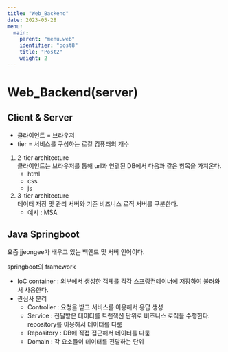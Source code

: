 ```yaml
---
title: "Web_Backend"
date: 2023-05-28
menu:
  main:
    parent: "menu.web" 
    identifier: "post8"
    title: "Post2"
    weight: 2      
---
```


# Web_Backend(server)

## Client & Server
  - 클라이언트 = 브라우저
  - tier = 서비스를 구성하는 로컬 컴퓨터의 개수
  1. 2-tier architecture   
      클라이언트는 브라우저를 통해 url과 연결된 DB에서 다음과 같은 항목을 가져온다.   
      + html
      + css
      + js
  2. 3-tier architecture   
      데이터 저장 및 관리 서버와 기존 비즈니스 로직 서버를 구분한다.
      + 예시 : MSA

## Java Springboot
요즘 jjeongee가 배우고 있는 백엔드 및 서버 언어이다.

springboot의 framework
- IoC container : 외부에서 생성한 객체를 각각 스프링컨테이너에 저장하여 불러와서 사용한다.
- 관심사 분리
  + Controller : 요청을 받고 서비스를 이용해서 응답 생성
  + Service : 전달받은 데이터를 트랜잭션 단위로 비즈니스 로직을 수행한다. repository를 이용해서 데이터를 다룸
  + Repository : DB에 직접 접근해서 데이터를 다룸
  + Domain : 각 요소들이 데이터를 전달하는 단위